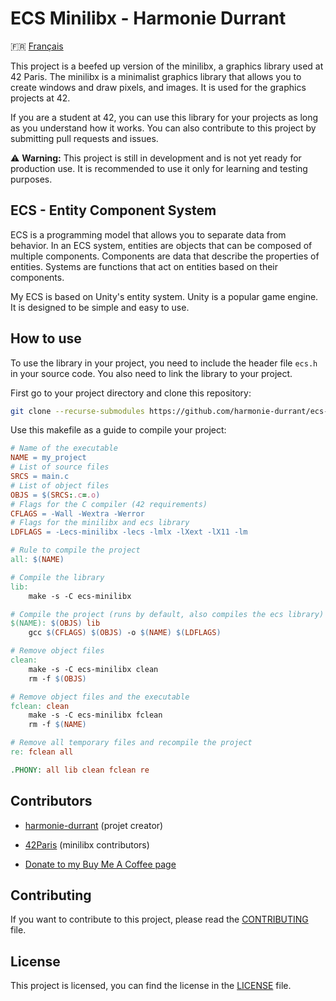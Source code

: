 # ECS Minilibx - Harmonie Durrant

🇫🇷 [Français](README.md)

This project is a beefed up version of the minilibx, a graphics library used at 42 Paris. The minilibx is a minimalist graphics library that allows you to create windows and draw pixels, and images. It is used for the graphics projects at 42.

If you are a student at 42, you can use this library for your projects as long as you understand how it works. You can also contribute to this project by submitting pull requests and issues.

⚠️ **Warning:** This project is still in development and is not yet ready for production use. It is recommended to use it only for learning and testing purposes.

## ECS - Entity Component System

ECS is a programming model that allows you to separate data from behavior. In an ECS system, entities are objects that can be composed of multiple components. Components are data that describe the properties of entities. Systems are functions that act on entities based on their components.

My ECS is based on Unity's entity system. Unity is a popular game engine. It is designed to be simple and easy to use.

## How to use

To use the library in your project, you need to include the header file `ecs.h` in your source code. You also need to link the library to your project.

First go to your project directory and clone this repository:

```bash
git clone --recurse-submodules https://github.com/harmonie-durrant/ecs-minilibx.git
```

Use this makefile as a guide to compile your project:
```makefile
# Name of the executable
NAME = my_project
# List of source files
SRCS = main.c
# List of object files
OBJS = $(SRCS:.c=.o)
# Flags for the C compiler (42 requirements)
CFLAGS = -Wall -Wextra -Werror
# Flags for the minilibx and ecs library
LDFLAGS = -Lecs-minilibx -lecs -lmlx -lXext -lX11 -lm

# Rule to compile the project
all: $(NAME)

# Compile the library
lib:
	make -s -C ecs-minilibx

# Compile the project (runs by default, also compiles the ecs library)
$(NAME): $(OBJS) lib
	gcc $(CFLAGS) $(OBJS) -o $(NAME) $(LDFLAGS)

# Remove object files
clean:
	make -s -C ecs-minilibx clean
	rm -f $(OBJS)

# Remove object files and the executable
fclean: clean
	make -s -C ecs-minilibx fclean
	rm -f $(NAME)

# Remove all temporary files and recompile the project
re: fclean all

.PHONY: all lib clean fclean re
```

## Contributors

- [harmonie-durrant](https://www.github.com/harmonie-durrant) (projet creator)
- [42Paris](https://github.com/42Paris/minilibx-linux/graphs/contributors) (minilibx contributors)

- [Donate to my Buy Me A Coffee page](https://www.buymeacoffee.com/harmonie)

## Contributing

If you want to contribute to this project, please read the [CONTRIBUTING](CONTRIBUTING.md) file.

## License

This project is licensed, you can find the license in the [LICENSE](LICENSE) file.
